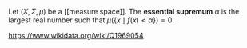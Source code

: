 Let $(X,\Sigma, \mu)$ be a [[measure space]]. The **essential supremum** $\alpha$ is the largest real number such that $\mu(\{x\mid f(x) < \alpha\}) = 0$.

https://www.wikidata.org/wiki/Q1969054